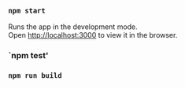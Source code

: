 ### `npm start`

Runs the app in the development mode.<br />
Open [http://localhost:3000](http://localhost:3000) to view it in the browser.

### `npm test'

### `npm run build`
